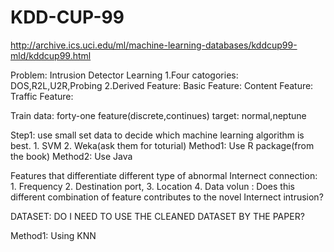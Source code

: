 # KDD-CUP-99
http://archive.ics.uci.edu/ml/machine-learning-databases/kddcup99-mld/kddcup99.html

Problem: Intrusion Detector Learning 
  1.Four catogories: DOS,R2L,U2R,Probing
  2.Derived Feature: 
    Basic Feature: 
    Content Feature:
    Traffic Feature:
    
  Train data: forty-one feature(discrete,continues)
              target: normal,neptune
              
  Step1: use small set data to decide which machine learning algorithm is best.
         1. SVM
         2. Weka(ask them for toturial)
         Method1: Use R package(from the book)
         Method2: Use Java
        
        
 Features that differentiate different type of abnormal Internect connection: 1. Frequency 2. Destination port, 3. Location 4. Data volun : Does this different combination of feature contributes to the novel Internect intrusion? 
 
 DATASET: DO I NEED TO USE THE CLEANED DATASET BY THE PAPER?
 
 Method1: Using KNN
   
 
